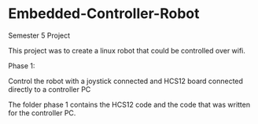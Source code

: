 # Embedded-Controller-Robot
Semester 5 Project

This project was to create a linux robot that could be controlled over wifi.

Phase 1:

Control the robot with a joystick connected and HCS12 board connected directly to a controller PC

The folder phase 1 contains the HCS12 code and the code that was written for the controller PC.



